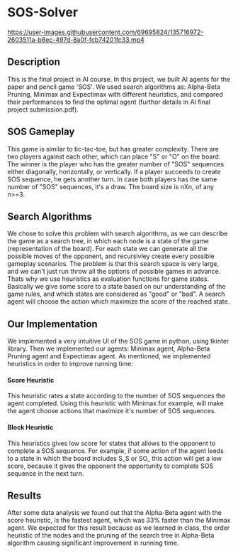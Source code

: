 # SOS-Solver

https://user-images.githubusercontent.com/69695824/135716972-2603511a-b8ec-497d-8a0f-fcb74201fc33.mp4

## Description
This is the final project in AI course. In this project, we built AI agents for the paper and pencil game 'SOS'.
We used search algorithms as: Alpha-Beta Pruning, Minimax and Expectimax
with different heuristics, and compared their performances to find the 
optimal agent (furthor details in AI final project submission.pdf).

## SOS Gameplay
This game is similar to tic-tac-toe, but has greater complexity.
There are two players against each other, which can place "S" or "O"
on the board. The winner is the player who has the greater number 
of "SOS" sequences either diagonally, horizontally, or vertically.
If a player succeeds to create SOS sequence, he gets another turn.
In case both players has the same number of "SOS" sequences, it's a draw.
The board size is nXn, of any n>=3. 

## Search Algorithms
We chose to solve this problem with search algorithms, as we can describe 
the game as a search tree, in which each node is a state of the game (representation of the board). 
For each state we can generate all the possible moves of the opponent, 
and recursivley create every possible gameplay scenarios.
The problem is that this search space is very large, and we can't just run throw 
all the options of possible games in advance. Thats why we use heuristics as 
evaluation functions for game states. Basically we give some score to a state based
on our understanding of the game rules, and which states are considered as "good" 
or "bad". A search agent will choose the action which maximize the score of the reached state.

## Our Implementation
We implemented a very intuitive UI of the SOS game in python, using tkinter library.
Then we implemented our agents: Minimax agent, Alpha-Beta Pruning agent and Expectimax agent.
As mentioned, we implemented heuristics in order to improve running time:
#### Score Heuristic
This heuristic rates a state according to the number of SOS sequences the agent completed. 
Using this heuristic with Minimax for example, will make the agent choose actions that
maximize it's number of SOS sequences.
#### Block Heuristic
This heuristics gives low score for states that allows to the opponent to complete a SOS sequence.
For example, if some action of the agent leeds to a state in which the board includes S_S or SO_
this action will get a low score, because it gives the opponent the opportunity to complete SOS 
sequence in the next turn.

## Results
After some data analysis we found out that the Alpha-Beta agent with the score heuristic, 
is the fastest agent, which was 33% faster than the Minimax agent. 
We expected for this result because as we learned in class,
the order heuristic of the nodes and the pruning of the search tree in Alpha-Beta algorithm 
causing significant improvement in running time.
